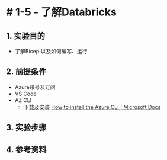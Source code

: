 # # 1-5 - 了解Databricks

## 1. 实验目的

- 了解Bicep 以及如何编写、运行



## 2. 前提条件

- Azure账号及订阅
- VS Code
- AZ CLI
  - 下载及安装 [How to install the Azure CLI | Microsoft Docs](https://docs.microsoft.com/en-us/cli/azure/install-azure-cli)



## 3. 实验步骤



## 4. 参考资料

